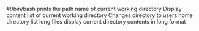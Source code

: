#!/bin/bash
prints the path name of current working directory
Display content list of current working directory
Changes directory to users home directory
list long files
display current directory contents in long format
